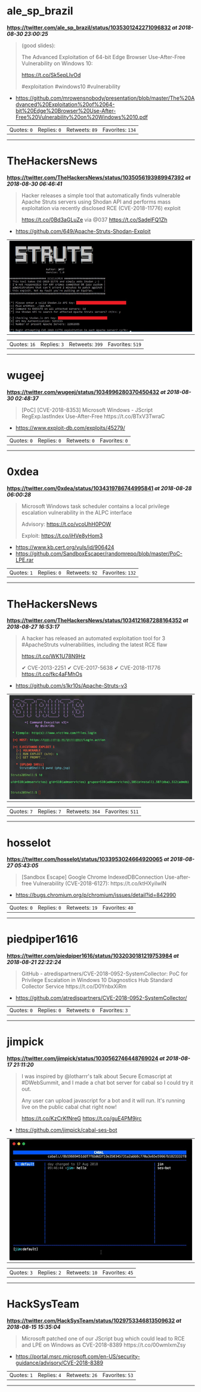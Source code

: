 # ale_sp_brazil
**https://twitter.com/ale_sp_brazil/status/1035301242271096832 _at 2018-08-30 23:00:25_**
<blockquote>
(good slides): 

The Advanced Exploitation of 64-bit Edge Browser Use-After-Free Vulnerability on Windows 10:

https://t.co/Sk5epLIvOd

#exploitation #windows10 #vulnerability
</blockquote>

* https://github.com/mrowensnobody/presentation/blob/master/The%20Advanced%20Exploitation%20of%2064-bit%20Edge%20Browser%20Use-After-Free%20Vulnerability%20on%20Windows%2010.pdf

<table><tr>
<td>Quotes: <code>0</code></td>
<td>Replies: <code>0</code></td>
<td>Retweets: <code>89</code></td>
<td>Favorites: <code>134</code></td>
</table></tr>

---

# TheHackersNews
**https://twitter.com/TheHackersNews/status/1035056193989947392 _at 2018-08-30 06:46:41_**
<blockquote>
Hacker releases a simple tool that automatically finds vulnerable Apache Struts servers using Shodan API and performs mass exploitation via recently disclosed RCE (CVE-2018-11776) exploit

https://t.co/0Bd3aGLuZe via @037 https://t.co/SadelFQ1Zh
</blockquote>

* https://github.com/649/Apache-Struts-Shodan-Exploit

<table><tr>
<td><img src="pictures/http+++pbs.twimg.com+media+Dl1BczyW0AAxzOl.jpg" alt="http://pbs.twimg.com/media/Dl1BczyW0AAxzOl.jpg"></td>
</table></tr>
<table><tr>
<td>Quotes: <code>16</code></td>
<td>Replies: <code>3</code></td>
<td>Retweets: <code>399</code></td>
<td>Favorites: <code>519</code></td>
</table></tr>

---

# wugeej
**https://twitter.com/wugeej/status/1034996280370450432 _at 2018-08-30 02:48:37_**
<blockquote>
[PoC] [CVE-2018-8353] Microsoft Windows - JScript RegExp.lastIndex Use-After-Free
https://t.co/BTxV3TwraC
</blockquote>

* https://www.exploit-db.com/exploits/45279/

<table><tr>
<td>Quotes: <code>0</code></td>
<td>Replies: <code>0</code></td>
<td>Retweets: <code>0</code></td>
<td>Favorites: <code>0</code></td>
</table></tr>

---

# 0xdea
**https://twitter.com/0xdea/status/1034319786744995841 _at 2018-08-28 06:00:28_**
<blockquote>
Microsoft Windows task scheduler contains a local privilege escalation vulnerability in the ALPC interface

Advisory:
https://t.co/vcoUhH0POW

Exploit:
https://t.co/iHVe8yHom3
</blockquote>

* https://www.kb.cert.org/vuls/id/906424
* https://github.com/SandboxEscaper/randomrepo/blob/master/PoC-LPE.rar

<table><tr>
<td>Quotes: <code>1</code></td>
<td>Replies: <code>0</code></td>
<td>Retweets: <code>92</code></td>
<td>Favorites: <code>132</code></td>
</table></tr>

---

# TheHackersNews
**https://twitter.com/TheHackersNews/status/1034121687288164352 _at 2018-08-27 16:53:17_**
<blockquote>
A hacker has released an automated exploitation tool for 3 #ApacheStruts vulnerabilities, including the latest RCE flaw

https://t.co/WK1U78N9Hz

✔ CVE-2013-2251
✔ CVE-2017-5638
✔ CVE-2018-11776 https://t.co/fkc4aFMhOs
</blockquote>

* https://github.com/s1kr10s/Apache-Struts-v3

<table><tr>
<td><img src="pictures/http+++pbs.twimg.com+media+DlnwEa7XcAIBHnE.jpg" alt="http://pbs.twimg.com/media/DlnwEa7XcAIBHnE.jpg"></td>
</table></tr>
<table><tr>
<td>Quotes: <code>7</code></td>
<td>Replies: <code>7</code></td>
<td>Retweets: <code>364</code></td>
<td>Favorites: <code>511</code></td>
</table></tr>

---

# hosselot
**https://twitter.com/hosselot/status/1033953024664920065 _at 2018-08-27 05:43:05_**
<blockquote>
[Sandbox Escape] Google Chrome IndexedDBConnection Use-after-free Vulnerability (CVE-2018-6127):
https://t.co/ktHXyilwlN
</blockquote>

* https://bugs.chromium.org/p/chromium/issues/detail?id=842990

<table><tr>
<td>Quotes: <code>0</code></td>
<td>Replies: <code>0</code></td>
<td>Retweets: <code>19</code></td>
<td>Favorites: <code>40</code></td>
</table></tr>

---

# piedpiper1616
**https://twitter.com/piedpiper1616/status/1032030181219753984 _at 2018-08-21 22:22:24_**
<blockquote>
GitHub - atredispartners/CVE-2018-0952-SystemCollector: PoC for Privilege Escalation in Windows 10 Diagnostics Hub Standard Collector Service https://t.co/D0YnbxXiRm
</blockquote>

* https://github.com/atredispartners/CVE-2018-0952-SystemCollector/

<table><tr>
<td>Quotes: <code>0</code></td>
<td>Replies: <code>0</code></td>
<td>Retweets: <code>0</code></td>
<td>Favorites: <code>3</code></td>
</table></tr>

---

# jimpick
**https://twitter.com/jimpick/status/1030562746448769024 _at 2018-08-17 21:11:20_**
<blockquote>
I was inspired by @lotharrr's talk about Secure Ecmascript at #DWebSummit, and I made a chat bot server for cabal so I could try it out.

Any user can upload javascript for a bot and it will run. It's running live on the public cabal chat right now!

https://t.co/KzCrKfNreG https://t.co/guE4PM9jrc
</blockquote>

* https://github.com/jimpick/cabal-ses-bot

<table><tr>
<td><img src="pictures/http+++pbs.twimg.com+tweet_video_thumb+Dk1K_0uUwAAtp6y.jpg" alt="http://pbs.twimg.com/tweet_video_thumb/Dk1K_0uUwAAtp6y.jpg"></td>
</table></tr>
<table><tr>
<td>Quotes: <code>3</code></td>
<td>Replies: <code>2</code></td>
<td>Retweets: <code>10</code></td>
<td>Favorites: <code>45</code></td>
</table></tr>

---

# HackSysTeam
**https://twitter.com/HackSysTeam/status/1029753346813509632 _at 2018-08-15 15:35:04_**
<blockquote>
Microsoft patched one of our JScript bug which could lead to RCE and LPE on Windows as CVE-2018-8389
https://t.co/00wmlxmZsy
</blockquote>

* https://portal.msrc.microsoft.com/en-US/security-guidance/advisory/CVE-2018-8389

<table><tr>
<td>Quotes: <code>1</code></td>
<td>Replies: <code>4</code></td>
<td>Retweets: <code>26</code></td>
<td>Favorites: <code>53</code></td>
</table></tr>

---


